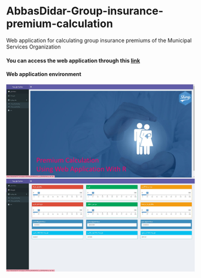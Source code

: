 # AbbasDidar-Group-insurance-premium-calculation
Web application for calculating group insurance premiums of the Municipal Services Organization

#### You can access the web application through this [link](https://abbasdidar5017.shinyapps.io/RATING_DASHBOARD3/)

#### Web application environment
![](https://github.com/AbbasDidar/AbbasDidar-Group-insurance-premium-calculation/blob/8e8d94acdf16fcba460f8134fee06a0478234dce/www/Screenshot_1.jpg)
![](https://github.com/AbbasDidar/AbbasDidar-Group-insurance-premium-calculation/blob/8e8d94acdf16fcba460f8134fee06a0478234dce/www/Screenshot_2.jpg)



